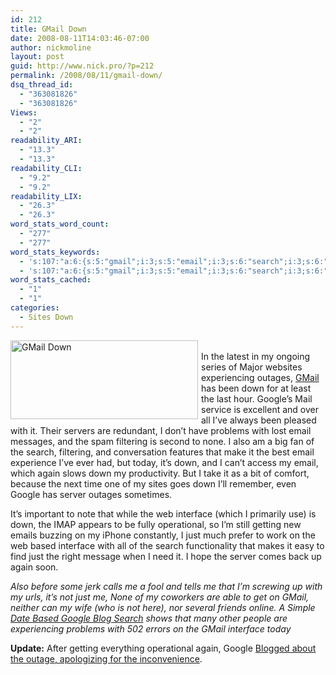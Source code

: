 ```yaml
---
id: 212
title: GMail Down
date: 2008-08-11T14:03:46-07:00
author: nickmoline
layout: post
guid: http://www.nick.pro/?p=212
permalink: /2008/08/11/gmail-down/
dsq_thread_id:
  - "363081826"
  - "363081826"
Views:
  - "2"
  - "2"
readability_ARI:
  - "13.3"
  - "13.3"
readability_CLI:
  - "9.2"
  - "9.2"
readability_LIX:
  - "26.3"
  - "26.3"
word_stats_word_count:
  - "277"
  - "277"
word_stats_keywords:
  - 's:107:"a:6:{s:5:"gmail";i:3;s:5:"email";i:3;s:6:"search";i:3;s:6:"google";i:3;s:9:"interface";i:3;s:4:"just";i:3;}";'
  - 's:107:"a:6:{s:5:"gmail";i:3;s:5:"email";i:3;s:6:"search";i:3;s:6:"google";i:3;s:9:"interface";i:3;s:4:"just";i:3;}";'
word_stats_cached:
  - "1"
  - "1"
categories:
  - Sites Down
---
```

[<img src="https://i1.wp.com/www.nick.pro/wp-content/uploads/2008/08/region-capture-2-300x126.png?resize=300%2C126&#038;ssl=1" alt="GMail Down" title="GMail Down" width="300" height="126" class="size-medium wp-image-210" align="left" style="margin-right:5px;margin-bottom:5px" data-recalc-dims="1" />](https://i1.wp.com/www.nick.pro/wp-content/uploads/2008/08/region-capture-2.png?ssl=1)  
In the latest in my ongoing series of Major websites experiencing outages, [GMail](http://www.gmail.com/) has been down for at least the last hour. Google&#8217;s Mail service is excellent and over all I&#8217;ve always been pleased with it. Their servers are redundant, I don&#8217;t have problems with lost email messages, and the spam filtering is second to none. I also am a big fan of the search, filtering, and conversation features that make it the best email experience I&#8217;ve ever had, but today, it&#8217;s down, and I can&#8217;t access my email, which again slows down my productivity. But I take it as a bit of comfort, because the next time one of my sites goes down I&#8217;ll remember, even Google has server outages sometimes.

It&#8217;s important to note that while the web interface (which I primarily use) is down, the IMAP appears to be fully operational, so I&#8217;m still getting new emails buzzing on my iPhone constantly, I just much prefer to work on the web based interface with all of the search functionality that makes it easy to find just the right message when I need it. I hope the server comes back up again soon.

_Also before some jerk calls me a fool and tells me that I&#8217;m screwing up with my urls, it&#8217;s not just me, None of my coworkers are able to get on GMail, neither can my wife (who is not here), nor several friends online. A Simple [Date Based Google Blog Search](http://blogsearch.google.com/blogsearch?q=gmail+502&ie=UTF-8&oe=utf-8&client=firefox-a&um=1&as_maxm=8&as_miny=2008&as_maxy=2008&as_minm=8&as_mind=11&as_maxd=11&as_drrb=b&ctz=420&c1cr=8%2F11%2F2008&c2cr=8%2F11%2F2008&btnD=Go) shows that many other people are experiencing problems with 502 errors on the GMail interface today_

**Update:** After getting everything operational again, Google [Blogged about the outage, apologizing for the inconvenience](http://gmailblog.blogspot.com/2008/08/we-feel-your-pain-and-were-sorry.html).